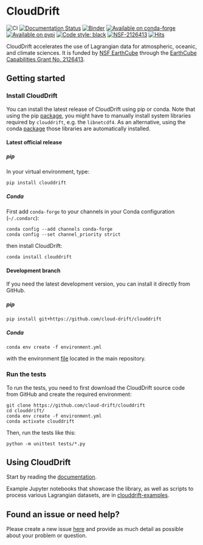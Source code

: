 # CloudDrift
![CI](https://github.com/Cloud-Drift/clouddrift/workflows/CI/badge.svg)
[![Documentation Status](https://github.com/Cloud-Drift/clouddrift/actions/workflows/docs.yml/badge.svg)](https://cloud-drift.github.io/clouddrift)
[![Binder](https://mybinder.org/badge_logo.svg)](https://mybinder.org/v2/gh/Cloud-Drift/clouddrift-examples/main?labpath=notebooks)
[![Available on conda-forge](https://img.shields.io/badge/Anaconda.org-0.6.0-blue.svg)](https://anaconda.org/conda-forge/clouddrift/)
[![Available on pypi](https://img.shields.io/pypi/v/clouddrift.svg?style=flat&color=blue)](https://pypi.org/project/clouddrift/)
[![Code style: black](https://img.shields.io/badge/code%20style-black-000000.svg)](https://github.com/psf/black)
[![NSF-2126413](https://img.shields.io/badge/NSF-2126413-blue.svg)](https://nsf.gov/awardsearch/showAward?AWD_ID=2126413)
[![Hits](https://hits.seeyoufarm.com/api/count/incr/badge.svg?url=https%3A%2F%2Fgithub.com%2FCloud-Drift%2Fclouddrift&count_bg=%2368C563&title_bg=%23555555&icon=&icon_color=%23E7E7E7&title=hits&edge_flat=false)](https://hits.seeyoufarm.com)

CloudDrift accelerates the use of Lagrangian data for atmospheric, oceanic, and climate sciences.
It is funded by [NSF EarthCube](https://www.earthcube.org/info) through the
[EarthCube Capabilities Grant No. 2126413](https://www.nsf.gov/awardsearch/showAward?AWD_ID=2126413).

## Getting started

### Install CloudDrift

You can install the latest release of CloudDrift using pip or conda. Note that using the pip [package](https://pypi.org/project/clouddrift/), you might have to manually install system libraries required by `clouddrift`, e.g. the `libnetcdf4`. As an alternative, using the conda [package](https://anaconda.org/conda-forge/clouddrift) those libraries are automatically installed.

#### Latest official release
##### pip

In your virtual environment, type:

```
pip install clouddrift
```

##### Conda

First add `conda-forge` to your channels in your Conda configuration (`~/.condarc`):

```
conda config --add channels conda-forge
conda config --set channel_priority strict
```

then install CloudDrift:

```
conda install clouddrift
```

#### Development branch

If you need the latest development version, you can install it directly from GitHub.

##### pip

```
pip install git+https://github.com/cloud-drift/clouddrift
```

##### Conda
```
conda env create -f environment.yml
````
with the environment [file](https://github.com/Cloud-Drift/clouddrift/blob/main/environment.yml) located in the main repository.

### Run the tests

To run the tests, you need to first download the CloudDrift source code from
GitHub and create the required environment:

```
git clone https://github.com/cloud-drift/clouddrift
cd clouddrift/
conda env create -f environment.yml
conda activate clouddrift
```

Then, run the tests like this:

```
python -m unittest tests/*.py
```

## Using CloudDrift

Start by reading the [documentation](https://cloud-drift.github.io/clouddrift).

Example Jupyter notebooks that showcase the library, as well as scripts
to process various Lagrangian datasets, are in
[clouddrift-examples](https://github.com/Cloud-Drift/clouddrift-examples).

## Found an issue or need help?

Please create a new issue [here](https://github.com/Cloud-Drift/clouddrift/issues/new)
and provide as much detail as possible about your problem or question.
